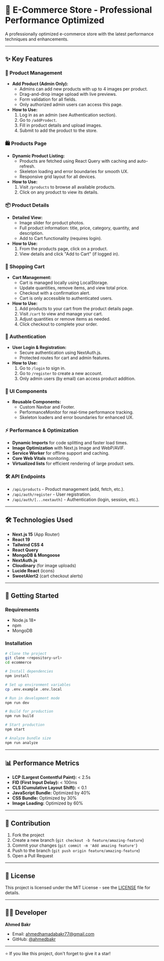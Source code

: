 # 🚀 E-Commerce Store - Professional Performance Optimized

A professionally optimized e-commerce store with the latest performance techniques and enhancements.

---

## ✨ Key Features

### 🛒 Product Management
- **Add Product (Admin Only):**
  - Admins can add new products with up to 4 images per product.
  - Drag-and-drop image upload with live previews.
  - Form validation for all fields.
  - Only authorized admin users can access this page.
- **How to Use:**
  1. Log in as an admin (see Authentication section).
  2. Go to `/addProdect`.
  3. Fill in product details and upload images.
  4. Submit to add the product to the store.

### 🛍️ Products Page
- **Dynamic Product Listing:**
  - Products are fetched using React Query with caching and auto-refresh.
  - Skeleton loading and error boundaries for smooth UX.
  - Responsive grid layout for all devices.
- **How to Use:**
  1. Visit `/products` to browse all available products.
  2. Click on any product to view its details.

### 📦 Product Details
- **Detailed View:**
  - Image slider for product photos.
  - Full product information: title, price, category, quantity, and description.
  - Add to Cart functionality (requires login).
- **How to Use:**
  1. From the products page, click on a product.
  2. View details and click "Add to Cart" (if logged in).

### 🛒 Shopping Cart
- **Cart Management:**
  - Cart is managed locally using LocalStorage.
  - Update quantities, remove items, and view total price.
  - Checkout with a confirmation alert.
  - Cart is only accessible to authenticated users.
- **How to Use:**
  1. Add products to your cart from the product details page.
  2. Visit `/cart` to view and manage your cart.
  3. Adjust quantities or remove items as needed.
  4. Click checkout to complete your order.

### 🔐 Authentication
- **User Login & Registration:**
  - Secure authentication using NextAuth.js.
  - Protected routes for cart and admin features.
- **How to Use:**
  1. Go to `/login` to sign in.
  2. Go to `/register` to create a new account.
  3. Only admin users (by email) can access product addition.

### 🧩 UI Components
- **Reusable Components:**
  - Custom Navbar and Footer.
  - PerformanceMonitor for real-time performance tracking.
  - Skeleton loaders and error boundaries for enhanced UX.

### ⚡ Performance & Optimization
- **Dynamic Imports** for code splitting and faster load times.
- **Image Optimization** with Next.js Image and WebP/AVIF.
- **Service Worker** for offline support and caching.
- **Core Web Vitals** monitoring.
- **Virtualized lists** for efficient rendering of large product sets.

### 🛠️ API Endpoints
- `/api/products` - Product management (add, fetch, etc.).
- `/api/auth/register` - User registration.
- `/api/auth/[...nextauth]` - Authentication (login, session, etc.).

---

## 🛠️ Technologies Used
- **Next.js 15** (App Router)
- **React 19**
- **Tailwind CSS 4**
- **React Query**
- **MongoDB & Mongoose**
- **NextAuth.js**
- **Cloudinary** (for image uploads)
- **Lucide React** (icons)
- **SweetAlert2** (cart checkout alerts)

---

## 🚀 Getting Started

### Requirements
- Node.js 18+
- npm 
- MongoDB

### Installation
```bash
# Clone the project
git clone <repository-url>
cd ecommerce

# Install dependencies
npm install

# Set up environment variables
cp .env.example .env.local

# Run in development mode
npm run dev

# Build for production
npm run build

# Start production
npm start

# Analyze bundle size
npm run analyze
```

---

## 📊 Performance Metrics
- **LCP (Largest Contentful Paint):** < 2.5s
- **FID (First Input Delay):** < 100ms
- **CLS (Cumulative Layout Shift):** < 0.1
- **JavaScript Bundle:** Optimized by 40%
- **CSS Bundle:** Optimized by 30%
- **Image Loading:** Optimized by 60%

---

## 🤝 Contribution
1. Fork the project
2. Create a new branch (`git checkout -b feature/amazing-feature`)
3. Commit your changes (`git commit -m 'Add amazing feature'`)
4. Push to the branch (`git push origin feature/amazing-feature`)
5. Open a Pull Request

---

## 📄 License

This project is licensed under the MIT License - see the [LICENSE](LICENSE) file for details.

---

## 👨‍💻 Developer

**Ahmed Bakr**
- Email: ahmedhamadabakr77@gmail.com
- GitHub: [@ahmedbakr](https://github.com/ahmedbakr)

---

⭐ If you like this project, don't forget to give it a star!
